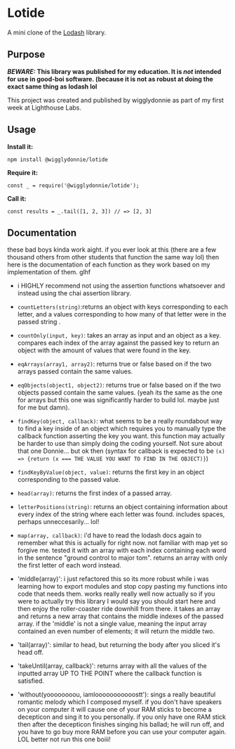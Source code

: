 # Lotide

A mini clone of the [Lodash](https://lodash.com) library.

## Purpose

**_BEWARE:_ This library was published for my education. It is _not_ intended for use in good-boi software. (because it is not as robust at doing the exact same thing as lodash lol**

This project was created and published by wigglydonnie as part of my first week at Lighthouse Labs. 

## Usage

**Install it:**

`npm install @wigglydonnie/lotide`

**Require it:**

`const _ = require('@wigglydonnie/lotide');`

**Call it:**

`const results = _.tail([1, 2, 3]) // => [2, 3]`

## Documentation

these bad boys kinda work aight. if you ever look at this (there are a few thousand others from other students that function the same way lol) then here is the documentation of each function as they work based on my implementation of them. glhf 


* i HIGHLY recommend not using the assertion functions whatsoever and instead using the chai assertion library.
* `countLetters(string)`:returns an object with keys corresponding to each letter, and a values corresponding to how many of that letter were in the passed string . 
* `countOnly(input, key)`: takes an array as input and an object as a key. compares each index of the array against the passed key to return an object with the amount of values that were found in the key.
* `eqArrays(array1, array2)`: returns true or false based on if the two arrays passed contain the same values.

* `eqObjects(object1, object2)`: returns true or false based on if the two objects passed contain the same values. (yeah its the same as the one for arrays but this one was significantly harder to build lol. maybe just for me but damn).

* `findKey(object, callback)`: what seems to be a really roundabout way to find a key inside of an object which requires you to manually type the callback function asserting the key you want. this function may actually be harder to use than simply doing the coding yourself. Not sure about that one Donnie... but ok then (syntax for callback is expected to be ```(x) => {return (x === THE VALUE YOU WANT TO FIND IN THE OBJECT)}```)

* `findKeyByValue(object, value)`: returns the first key in an object corresponding to the passed value.

* `head(array)`: returns the first index of a passed array.

* `letterPositions(string)`: returns an object containing information about every index of the string where each letter was found. includes spaces, perhaps unneccesarily... lol!

* `map(array, callback)`: i'd have to read the lodash docs again to remember what this is actually for right now. not familiar with map yet so forgive me. tested it with an array with each index containing each word in the sentence "ground control to major tom". returns an array with only the first letter of each word instead.

* 'middle(array)': i just refactored this so its more robust while i was learning how to export modules and stop copy pasting my functions into code that needs them. works really really well now actually so if you were to actually try this library I would say you should start here and then enjoy the roller-coaster ride downhill from there. it takes an array and returns a new array that contains the middle indexes of the passed array. if the 'middle' is not a single value, meaning the input array contained an even number of elements; it will return the middle two.

* 'tail(array)': similar to head, but returning the body after you sliced it's head off.

* 'takeUntil(array, callback)': returns array with all the values of the inputted array UP TO THE POINT where the callback function is satisfied.

* 'without(yoooooooou, iamlooooooooooostt'): sings a really beautiful romantic melody which I composed myself. if you don't have speakers on your computer it will cause one of your RAM sticks to become a decepticon and sing it to you personally. if you only have one RAM stick then after the decepticon finishes singing his ballad; he will run off, and you have to go buy more RAM before you can use your computer again. LOL better not run this one boiii!